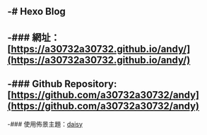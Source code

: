 -# Hexo Blog
 -
 -### 網址：[https://a30732a30732.github.io/andy/](https://a30732a30732.github.io/andy/)
 -
 -### Github Repository: [https://github.com/a30732a30732/andy](https://github.com/a30732a30732/andy)
 -
 -### 使用佈景主題：[daisy](https://github.com/imbyron/hexo-theme-daisy)
